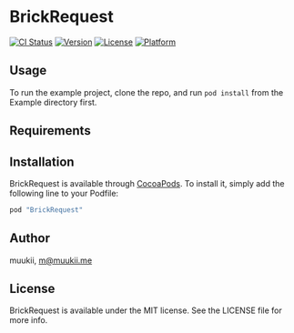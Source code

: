 # BrickRequest

[![CI Status](http://img.shields.io/travis/muukii/BrickRequest.svg?style=flat)](https://travis-ci.org/muukii/BrickRequest)
[![Version](https://img.shields.io/cocoapods/v/BrickRequest.svg?style=flat)](http://cocoapods.org/pods/BrickRequest)
[![License](https://img.shields.io/cocoapods/l/BrickRequest.svg?style=flat)](http://cocoapods.org/pods/BrickRequest)
[![Platform](https://img.shields.io/cocoapods/p/BrickRequest.svg?style=flat)](http://cocoapods.org/pods/BrickRequest)

## Usage

To run the example project, clone the repo, and run `pod install` from the Example directory first.

## Requirements

## Installation

BrickRequest is available through [CocoaPods](http://cocoapods.org). To install
it, simply add the following line to your Podfile:

```ruby
pod "BrickRequest"
```

## Author

muukii, m@muukii.me

## License

BrickRequest is available under the MIT license. See the LICENSE file for more info.
